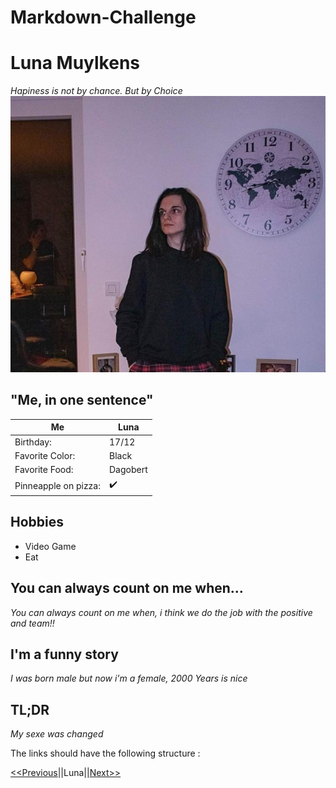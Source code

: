 # Markdown-Challenge
Luna Muylkens
=============
_Hapiness is not by chance. But by Choice_
![](img.jpg "Luna Muylkens")
## "Me, in one sentence"

|Me                  |Luna               |
|--------------------|-------------------|
|Birthday:           |17/12              |
|Favorite Color:     |Black              |
|Favorite Food:      |Dagobert           |
|Pinneapple on pizza:|:heavy_check_mark: |

## Hobbies

* Video Game
* Eat

## You can always count on me when...

_You can always count on me when, i think we do the job with the positive and team!!_

## I'm a funny story 

_I was born male but now i'm a female, 2000 Years is nice_

## TL;DR

_My sexe was changed_

The links should have the following structure : 

[<<Previous](#)||Luna||[Next>>](#)
